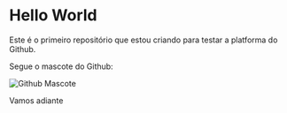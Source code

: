 # Hello World

Este é o primeiro repositório que estou criando para testar a platforma do Github.

Segue o mascote do Github:

![Github Mascote](https://king.host/blog/wp-content/uploads/2016/03/github.png)

Vamos adiante
